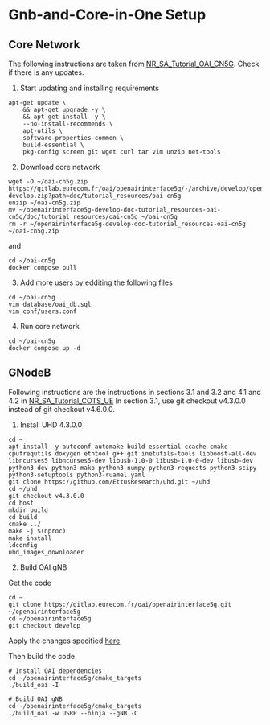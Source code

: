 # Gnb-and-Core-in-One Setup

## Core Network

The following instructions are taken from [NR_SA_Tutorial_OAI_CN5G](https://gitlab.eurecom.fr/oai/openairinterface5g/-/blob/develop/doc/NR_SA_Tutorial_OAI_CN5G.md). Check if there is any updates.

1) Start updating and installing requirements
```
apt-get update \
    && apt-get upgrade -y \
    && apt-get install -y \
    --no-install-recommends \
    apt-utils \
    software-properties-common \
    build-essential \
    pkg-config screen git wget curl tar vim unzip net-tools
```

2) Download core network
```
wget -O ~/oai-cn5g.zip https://gitlab.eurecom.fr/oai/openairinterface5g/-/archive/develop/openairinterface5g-develop.zip?path=doc/tutorial_resources/oai-cn5g
unzip ~/oai-cn5g.zip
mv ~/openairinterface5g-develop-doc-tutorial_resources-oai-cn5g/doc/tutorial_resources/oai-cn5g ~/oai-cn5g
rm -r ~/openairinterface5g-develop-doc-tutorial_resources-oai-cn5g ~/oai-cn5g.zip
```
and
```
cd ~/oai-cn5g
docker compose pull
```

3) Add more users by edditing the following files
```
cd ~/oai-cn5g
vim database/oai_db.sql
vim conf/users.conf
```

4) Run core network
```
cd ~/oai-cn5g
docker compose up -d
```

## GNodeB

Following instructions are the instructions in sections 3.1 and 3.2 and 4.1 and 4.2 in [NR_SA_Tutorial_COTS_UE](https://gitlab.eurecom.fr/oai/openairinterface5g/-/blob/develop/doc/NR_SA_Tutorial_COTS_UE.md)
In section 3.1, use git checkout v4.3.0.0 instead of git checkout v4.6.0.0.

1) Install UHD 4.3.0.0
```
cd ~
apt install -y autoconf automake build-essential ccache cmake cpufrequtils doxygen ethtool g++ git inetutils-tools libboost-all-dev libncurses5 libncurses5-dev libusb-1.0-0 libusb-1.0-0-dev libusb-dev python3-dev python3-mako python3-numpy python3-requests python3-scipy python3-setuptools python3-ruamel.yaml
git clone https://github.com/EttusResearch/uhd.git ~/uhd
cd ~/uhd
git checkout v4.3.0.0
cd host
mkdir build
cd build
cmake ../
make -j $(nproc)
make install
ldconfig
uhd_images_downloader
```

2) Build OAI gNB

Get the code
```
cd ~
git clone https://gitlab.eurecom.fr/oai/openairinterface5g.git ~/openairinterface5g
cd ~/openairinterface5g
git checkout develop
```

Apply the changes specified [here](https://github.com/samiemostafavi/autoran/blob/main/docs/oai-e320.md)

Then build the code
```
# Install OAI dependencies
cd ~/openairinterface5g/cmake_targets
./build_oai -I

# Build OAI gNB
cd ~/openairinterface5g/cmake_targets
./build_oai -w USRP --ninja --gNB -C
```

